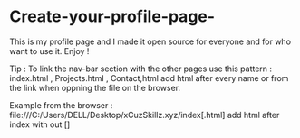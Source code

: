 # Create-your-profile-page-
This is my profile page and I made it open source for everyone and for who want to use it.
Enjoy !

Tip : To link the nav-bar section with the other pages use this pattern : index.html , Projects.html , Contact,html
add html after every name or from the link when oppning the file on the browser.

Example from the browser : 
file:///C:/Users/DELL/Desktop/xCuzSkillz.xyz/index[.html] add html after index with out []
